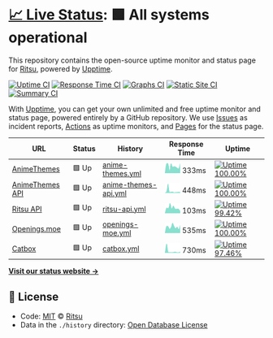 # [📈 Live Status](https://RitsuProject.github.io/themes-status): <!--live status--> **🟩 All systems operational**

This repository contains the open-source uptime monitor and status page for [Ritsu](https://ritsu.sazz.fail), powered by [Upptime](https://github.com/upptime/upptime).

[![Uptime CI](https://github.com/koj-co/upptime/workflows/Uptime%20CI/badge.svg)](https://github.com/koj-co/upptime/actions?query=workflow%3A%22Uptime+CI%22)
[![Response Time CI](https://github.com/koj-co/upptime/workflows/Response%20Time%20CI/badge.svg)](https://github.com/koj-co/upptime/actions?query=workflow%3A%22Response+Time+CI%22)
[![Graphs CI](https://github.com/koj-co/upptime/workflows/Graphs%20CI/badge.svg)](https://github.com/koj-co/upptime/actions?query=workflow%3A%22Graphs+CI%22)
[![Static Site CI](https://github.com/koj-co/upptime/workflows/Static%20Site%20CI/badge.svg)](https://github.com/koj-co/upptime/actions?query=workflow%3A%22Static+Site+CI%22)
[![Summary CI](https://github.com/koj-co/upptime/workflows/Summary%20CI/badge.svg)](https://github.com/koj-co/upptime/actions?query=workflow%3A%22Summary+CI%22)

With [Upptime](https://upptime.js.org), you can get your own unlimited and free uptime monitor and status page, powered entirely by a GitHub repository. We use [Issues](https://github.com/RitsuProject/themes-status/issues) as incident reports, [Actions](https://github.com/RitsuProject/themes-status/actions) as uptime monitors, and [Pages](https://RitsuProject.github.io/themes-status) for the status page.

<!--start: status pages-->
<!-- This summary is generated by Upptime (https://github.com/upptime/upptime) -->
<!-- Do not edit this manually, your changes will be overwritten -->

| URL                                        | Status | History                                                                                                          | Response Time                                                                         | Uptime                                                                                                                                                                                                                            |
| ------------------------------------------ | ------ | ---------------------------------------------------------------------------------------------------------------- | ------------------------------------------------------------------------------------- | --------------------------------------------------------------------------------------------------------------------------------------------------------------------------------------------------------------------------------- |
| [AnimeThemes](https://animethemes.moe)     | 🟩 Up  | [anime-themes.yml](https://github.com/RitsuProject/ritsu-status/commits/master/history/anime-themes.yml)         | <img alt="Response time graph" src="./graphs/anime-themes.png" height="20"> 333ms     | [![Uptime 100.00%](https://img.shields.io/endpoint?url=https%3A%2F%2Fraw.githubusercontent.com%2FRitsuProject%2Fritsu-status%2Fmaster%2Fapi%2Fanime-themes%2Fuptime.json)](https://status.sazz.fail/history/anime-themes)         |
| [AnimeThemes API](https://animethemes.dev) | 🟩 Up  | [anime-themes-api.yml](https://github.com/RitsuProject/ritsu-status/commits/master/history/anime-themes-api.yml) | <img alt="Response time graph" src="./graphs/anime-themes-api.png" height="20"> 448ms | [![Uptime 100.00%](https://img.shields.io/endpoint?url=https%3A%2F%2Fraw.githubusercontent.com%2FRitsuProject%2Fritsu-status%2Fmaster%2Fapi%2Fanime-themes-api%2Fuptime.json)](https://status.sazz.fail/history/anime-themes-api) |
| [Ritsu API](http://ritsu.api.waiifu.tech)  | 🟩 Up  | [ritsu-api.yml](https://github.com/RitsuProject/ritsu-status/commits/master/history/ritsu-api.yml)               | <img alt="Response time graph" src="./graphs/ritsu-api.png" height="20"> 103ms        | [![Uptime 99.42%](https://img.shields.io/endpoint?url=https%3A%2F%2Fraw.githubusercontent.com%2FRitsuProject%2Fritsu-status%2Fmaster%2Fapi%2Fritsu-api%2Fuptime.json)](https://status.sazz.fail/history/ritsu-api)                |
| [Openings.moe](https://openings.moe/)      | 🟩 Up  | [openings-moe.yml](https://github.com/RitsuProject/ritsu-status/commits/master/history/openings-moe.yml)         | <img alt="Response time graph" src="./graphs/openings-moe.png" height="20"> 535ms     | [![Uptime 100.00%](https://img.shields.io/endpoint?url=https%3A%2F%2Fraw.githubusercontent.com%2FRitsuProject%2Fritsu-status%2Fmaster%2Fapi%2Fopenings-moe%2Fuptime.json)](https://status.sazz.fail/history/openings-moe)         |
| [Catbox](https://catbox.moe/)              | 🟩 Up  | [catbox.yml](https://github.com/RitsuProject/ritsu-status/commits/master/history/catbox.yml)                     | <img alt="Response time graph" src="./graphs/catbox.png" height="20"> 730ms           | [![Uptime 97.46%](https://img.shields.io/endpoint?url=https%3A%2F%2Fraw.githubusercontent.com%2FRitsuProject%2Fritsu-status%2Fmaster%2Fapi%2Fcatbox%2Fuptime.json)](https://status.sazz.fail/history/catbox)                      |

<!--end: status pages-->

[**Visit our status website →**](https://RitsuProject.github.io/themes-status)

## 📄 License

- Code: [MIT](./LICENSE) © [Ritsu](https://ritsu.sazz.fail)
- Data in the `./history` directory: [Open Database License](https://opendatacommons.org/licenses/odbl/1-0/)
